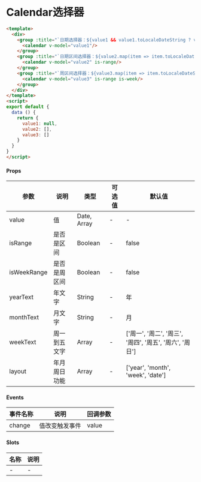 # Calendar选择器

```html
<template>
  <div>
    <group :title="`日期选择器：${value1 && value1.toLocaleDateString ? value1.toLocaleDateString(): value1}`">
      <calendar v-model="value1"/>
    </group>
    <group :title="`日期区间选择器：${value2.map(item => item.toLocaleDateString ? item.toLocaleDateString(): item)}`">
      <calendar v-model="value2" is-range/>
    </group>
    <group :title="`周区间选择器：${value3.map(item => item.toLocaleDateString ? item.toLocaleDateString(): item)}`">
      <calendar v-model="value3" is-range is-week/>
    </group>
  </div>
</template>
<script>
export default {
  data () {
    return {
      value1: null,
      value2: [],
      value3: []
    }
  }
}
</script>
```

#### Props
| 参数      | 说明    | 类型      | 可选值       | 默认值   |
|---------- |-------- |---------- |------------- |--------- |
| value     | 值   | Date, Array  |   -       |    -    |
| isRange     | 是否是区间   | Boolean  |   -       |    false    |
| isWeekRange     | 是否是周区间   | Boolean  |   -       |    false    |
| yearText     | 年文字   | String  |   -       |    年    |
| monthText     | 月文字   | String  |   -       |    月    |
| weekText     | 周一到五文字   | Array  |   -       |    ['周一', '周二', '周三', '周四', '周五', '周六', '周日']    |
| layout     | 年月周日功能   | Array  |   -       |    ['year', 'month', 'week', 'date']    |

#### Events
| 事件名称 | 说明 | 回调参数 |
|---------|--------|---------|
| change | 值改变触发事件 | value |

#### Slots
| 名称 | 说明 | 
|---------|--------|
| - | - |